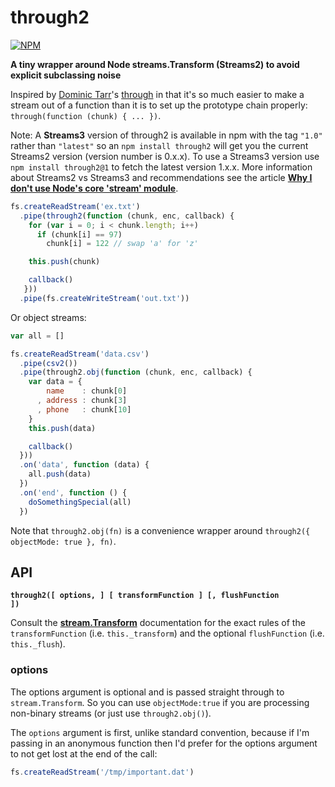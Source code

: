 # through2

[![NPM](https://nodei.co/npm/through2.png?downloads&downloadRank)](https://nodei.co/npm/through2/)

**A tiny wrapper around Node streams.Transform (Streams2) to avoid explicit subclassing noise**

Inspired by [Dominic Tarr](https://github.com/dominictarr)'s [through](https://github.com/dominictarr/through) in that it's so much easier to make a stream out of a function than it is to set up the prototype chain properly: `through(function (chunk) { ... })`.

Note: A **Streams3** version of through2 is available in npm with the tag `"1.0"` rather than `"latest"` so an `npm install through2` will get you the current Streams2 version (version number is 0.x.x). To use a Streams3 version use `npm install through2@1` to fetch the latest version 1.x.x. More information about Streams2 vs Streams3 and recommendations see the article **[Why I don't use Node's core 'stream' module](http://r.va.gg/2014/06/why-i-dont-use-nodes-core-stream-module.html)**.

```js
fs.createReadStream('ex.txt')
  .pipe(through2(function (chunk, enc, callback) {
    for (var i = 0; i < chunk.length; i++)
      if (chunk[i] == 97)
        chunk[i] = 122 // swap 'a' for 'z'

    this.push(chunk)

    callback()
   }))
  .pipe(fs.createWriteStream('out.txt'))
```

Or object streams:

```js
var all = []

fs.createReadStream('data.csv')
  .pipe(csv2())
  .pipe(through2.obj(function (chunk, enc, callback) {
    var data = {
        name    : chunk[0]
      , address : chunk[3]
      , phone   : chunk[10]
    }
    this.push(data)

    callback()
  }))
  .on('data', function (data) {
    all.push(data)
  })
  .on('end', function () {
    doSomethingSpecial(all)
  })
```

Note that `through2.obj(fn)` is a convenience wrapper around `through2({ objectMode: true }, fn)`.

## API

<b><code>through2([ options, ] [ transformFunction ] [, flushFunction ])</code></b>

Consult the **[stream.Transform](http://nodejs.org/docs/latest/api/stream.html#stream_class_stream_transform)** documentation for the exact rules of the `transformFunction` (i.e. `this._transform`) and the optional `flushFunction` (i.e. `this._flush`).

### options

The options argument is optional and is passed straight through to `stream.Transform`. So you can use `objectMode:true` if you are processing non-binary streams (or just use `through2.obj()`).

The `options` argument is first, unlike standard convention, because if I'm passing in an anonymous function then I'd prefer for the options argument to not get lost at the end of the call:

```js
fs.createReadStream('/tmp/important.dat')
